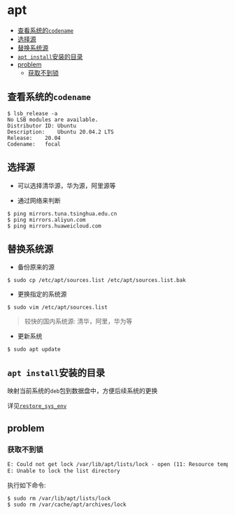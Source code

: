 # apt

<!-- vim-markdown-toc GFM -->

* [查看系统的`codename`](#查看系统的codename)
* [选择源](#选择源)
* [替换系统源](#替换系统源)
* [`apt install`安装的目录](#apt-install安装的目录)
* [problem](#problem)
  - [获取不到锁](#获取不到锁)

<!-- vim-markdown-toc -->

## 查看系统的`codename`

```shell
$ lsb_release -a
No LSB modules are available.
Distributor ID:	Ubuntu
Description:	Ubuntu 20.04.2 LTS
Release:	20.04
Codename:	focal
```

## 选择源

* 可以选择清华源，华为源，阿里源等

* 通过网络来判断

```shell
$ ping mirrors.tuna.tsinghua.edu.cn
$ ping mirrors.aliyun.com
$ ping mirrors.huaweicloud.com
```

## 替换系统源

* 备份原来的源

```shell
$ sudo cp /etc/apt/sources.list /etc/apt/sources.list.bak
```

* 更换指定的系统源

```shell
$ sudo vim /etc/apt/sources.list
```

> 较快的国内系统源: 清华，阿里，华为等

* 更新系统

```shell
$ sudo apt update
```

## `apt install`安装的目录

映射当前系统的`deb`包到数据盘中，方便后续系统的更换

详见[`restore_sys_env`](../dotfile/restore_sys_env.md)

## problem

### 获取不到锁

```txt
E: Could not get lock /var/lib/apt/lists/lock - open (11: Resource temporarily unavailable)
E: Unable to lock the list directory
```

执行如下命令:

```shell
$ sudo rm /var/lib/apt/lists/lock
$ sudo rm /var/cache/apt/archives/lock
```

